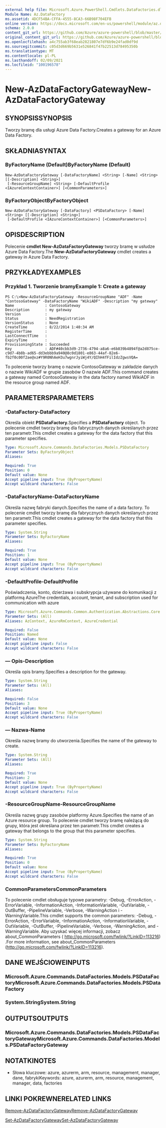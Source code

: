 ```yaml
---
external help file: Microsoft.Azure.PowerShell.Cmdlets.DataFactories.dll-Help.xml
Module Name: Az.DataFactory
ms.assetid: 4DCF54BA-CFFA-4555-8CA3-66B98F704EFB
online version: https://docs.microsoft.com/en-us/powershell/module/az.datafactory/new-azdatafactorygateway
schema: 2.0.0
content_git_url: https://github.com/Azure/azure-powershell/blob/master/src/DataFactory/DataFactoryV2/help/New-AzDataFactoryGateway.md
original_content_git_url: https://github.com/Azure/azure-powershell/blob/master/src/DataFactory/DataFactoryV2/help/New-AzDataFactoryGateway.md
ms.openlocfilehash: a4c755ab3f68eab2821807e7df6b9e24fad0df9d
ms.sourcegitcommit: c05d3d669b5631e526841f47b22513d78495350b
ms.translationtype: MT
ms.contentlocale: pl-PL
ms.lasthandoff: 02/09/2021
ms.locfileid: "100196578"
---
```

# <span data-ttu-id="7cd84-101">New-AzDataFactoryGateway</span><span class="sxs-lookup"><span data-stu-id="7cd84-101">New-AzDataFactoryGateway</span></span>

## <span data-ttu-id="7cd84-102">SYNOPSIS</span><span class="sxs-lookup"><span data-stu-id="7cd84-102">SYNOPSIS</span></span>
<span data-ttu-id="7cd84-103">Tworzy bramę dla usługi Azure Data Factory.</span><span class="sxs-lookup"><span data-stu-id="7cd84-103">Creates a gateway for an Azure Data Factory.</span></span>

## <span data-ttu-id="7cd84-104">SKŁADNIA</span><span class="sxs-lookup"><span data-stu-id="7cd84-104">SYNTAX</span></span>

### <span data-ttu-id="7cd84-105">ByFactoryName (Default)</span><span class="sxs-lookup"><span data-stu-id="7cd84-105">ByFactoryName (Default)</span></span>
```
New-AzDataFactoryGateway [-DataFactoryName] <String> [-Name] <String> [[-Description] <String>]
 [-ResourceGroupName] <String> [-DefaultProfile <IAzureContextContainer>] [<CommonParameters>]
```

### <span data-ttu-id="7cd84-106">ByFactoryObject</span><span class="sxs-lookup"><span data-stu-id="7cd84-106">ByFactoryObject</span></span>
```
New-AzDataFactoryGateway [-DataFactory] <PSDataFactory> [-Name] <String> [[-Description] <String>]
 [-DefaultProfile <IAzureContextContainer>] [<CommonParameters>]
```

## <span data-ttu-id="7cd84-107">OPIS</span><span class="sxs-lookup"><span data-stu-id="7cd84-107">DESCRIPTION</span></span>
<span data-ttu-id="7cd84-108">Polecenie **cmdlet New-AzDataFactoryGateway** tworzy bramę w usłudze Azure Data Factory.</span><span class="sxs-lookup"><span data-stu-id="7cd84-108">The **New-AzDataFactoryGateway** cmdlet creates a gateway in Azure Data Factory.</span></span>

## <span data-ttu-id="7cd84-109">PRZYKŁADY</span><span class="sxs-lookup"><span data-stu-id="7cd84-109">EXAMPLES</span></span>

### <span data-ttu-id="7cd84-110">Przykład 1. Tworzenie bramy</span><span class="sxs-lookup"><span data-stu-id="7cd84-110">Example 1: Create a gateway</span></span>
```
PS C:\>New-AzDataFactoryGateway -ResourceGroupName "ADF" -Name "ContosoGateway" -DataFactoryName "WikiADF" -Description "my gateway"
Name              : ContosoGateway
Description       : my gateway
Version           : 
Status            : NeedRegistration
VersionStatus     : None
CreateTime        : 8/22/2014 1:40:34 AM
RegisterTime      : 
LastConnectTime   : 
ExpiryTime        : 
ProvisioningState : Succeeded
Key               : ADF#40cbb3d9-2736-4794-a8a6-e6b839b4894f@a2d875ce-c9d7-4b8b-ad65-dd3ebbb9a940@8c0d1801-e863-44af-82e6-fb2f0c00f2ae@xz#Y9R0NhAeH3u7wgnrJyiWj4Y/QIhH4fFilIdzZgwsVQA=
```

<span data-ttu-id="7cd84-111">To polecenie tworzy bramę o nazwie ContosoGateway w zakładzie danych o nazwie WikiADF w grupie zasobów O nazwie ADF.</span><span class="sxs-lookup"><span data-stu-id="7cd84-111">This command creates a gateway named ContosoGateway in the data factory named WikiADF in the resource group named ADF.</span></span>

## <span data-ttu-id="7cd84-112">PARAMETERS</span><span class="sxs-lookup"><span data-stu-id="7cd84-112">PARAMETERS</span></span>

### <span data-ttu-id="7cd84-113">-DataFactory</span><span class="sxs-lookup"><span data-stu-id="7cd84-113">-DataFactory</span></span>
<span data-ttu-id="7cd84-114">Określa obiekt **PSDataFactory.**</span><span class="sxs-lookup"><span data-stu-id="7cd84-114">Specifies a **PSDataFactory** object.</span></span>
<span data-ttu-id="7cd84-115">To polecenie cmdlet tworzy bramę dla fabrycznych danych określanych przez ten parametr.</span><span class="sxs-lookup"><span data-stu-id="7cd84-115">This cmdlet creates a gateway for the data factory that this parameter specifies.</span></span>

```yaml
Type: Microsoft.Azure.Commands.DataFactories.Models.PSDataFactory
Parameter Sets: ByFactoryObject
Aliases:

Required: True
Position: 0
Default value: None
Accept pipeline input: True (ByPropertyName)
Accept wildcard characters: False
```

### <span data-ttu-id="7cd84-116">-DataFactoryName</span><span class="sxs-lookup"><span data-stu-id="7cd84-116">-DataFactoryName</span></span>
<span data-ttu-id="7cd84-117">Określa nazwę fabryki danych.</span><span class="sxs-lookup"><span data-stu-id="7cd84-117">Specifies the name of a data factory.</span></span>
<span data-ttu-id="7cd84-118">To polecenie cmdlet tworzy bramę dla fabrycznych danych określanych przez ten parametr.</span><span class="sxs-lookup"><span data-stu-id="7cd84-118">This cmdlet creates a gateway for the data factory that this parameter specifies.</span></span>

```yaml
Type: System.String
Parameter Sets: ByFactoryName
Aliases:

Required: True
Position: 1
Default value: None
Accept pipeline input: True (ByPropertyName)
Accept wildcard characters: False
```

### <span data-ttu-id="7cd84-119">-DefaultProfile</span><span class="sxs-lookup"><span data-stu-id="7cd84-119">-DefaultProfile</span></span>
<span data-ttu-id="7cd84-120">Poświadczenia, konto, dzierżawa i subskrypcja używane do komunikacji z platformą Azure</span><span class="sxs-lookup"><span data-stu-id="7cd84-120">The credentials, account, tenant, and subscription used for communication with azure</span></span>

```yaml
Type: Microsoft.Azure.Commands.Common.Authentication.Abstractions.Core.IAzureContextContainer
Parameter Sets: (All)
Aliases: AzContext, AzureRmContext, AzureCredential

Required: False
Position: Named
Default value: None
Accept pipeline input: False
Accept wildcard characters: False
```

### <span data-ttu-id="7cd84-121">— Opis</span><span class="sxs-lookup"><span data-stu-id="7cd84-121">-Description</span></span>
<span data-ttu-id="7cd84-122">Określa opis bramy.</span><span class="sxs-lookup"><span data-stu-id="7cd84-122">Specifies a description for the gateway.</span></span>

```yaml
Type: System.String
Parameter Sets: (All)
Aliases:

Required: False
Position: 3
Default value: None
Accept pipeline input: True (ByPropertyName)
Accept wildcard characters: False
```

### <span data-ttu-id="7cd84-123">— Nazwa</span><span class="sxs-lookup"><span data-stu-id="7cd84-123">-Name</span></span>
<span data-ttu-id="7cd84-124">Określa nazwę bramy do utworzenia.</span><span class="sxs-lookup"><span data-stu-id="7cd84-124">Specifies the name of the gateway to create.</span></span>

```yaml
Type: System.String
Parameter Sets: (All)
Aliases:

Required: True
Position: 2
Default value: None
Accept pipeline input: True (ByPropertyName)
Accept wildcard characters: False
```

### <span data-ttu-id="7cd84-125">-ResourceGroupName</span><span class="sxs-lookup"><span data-stu-id="7cd84-125">-ResourceGroupName</span></span>
<span data-ttu-id="7cd84-126">Określa nazwę grupy zasobów platformy Azure.</span><span class="sxs-lookup"><span data-stu-id="7cd84-126">Specifies the name of an Azure resource group.</span></span>
<span data-ttu-id="7cd84-127">To polecenie cmdlet tworzy bramę należącą do grupy, która jest określana przez ten parametr.</span><span class="sxs-lookup"><span data-stu-id="7cd84-127">This cmdlet creates a gateway that belongs to the group that this parameter specifies.</span></span>

```yaml
Type: System.String
Parameter Sets: ByFactoryName
Aliases:

Required: True
Position: 0
Default value: None
Accept pipeline input: True (ByPropertyName)
Accept wildcard characters: False
```

### <span data-ttu-id="7cd84-128">CommonParameters</span><span class="sxs-lookup"><span data-stu-id="7cd84-128">CommonParameters</span></span>
<span data-ttu-id="7cd84-129">To polecenie cmdlet obsługuje typowe parametry: -Debug, -ErrorAction, -ErrorVariable, -InformationAction, -InformationVariable, -OutVariable, -OutBuffer, -PipelineVariable, -Verbose, -WarningAction i -WarningVariable.</span><span class="sxs-lookup"><span data-stu-id="7cd84-129">This cmdlet supports the common parameters: -Debug, -ErrorAction, -ErrorVariable, -InformationAction, -InformationVariable, -OutVariable, -OutBuffer, -PipelineVariable, -Verbose, -WarningAction, and -WarningVariable.</span></span> <span data-ttu-id="7cd84-130">Aby uzyskać więcej informacji, zobacz about_CommonParameters ( http://go.microsoft.com/fwlink/?LinkID=113216) .</span><span class="sxs-lookup"><span data-stu-id="7cd84-130">For more information, see about_CommonParameters (http://go.microsoft.com/fwlink/?LinkID=113216).</span></span>

## <span data-ttu-id="7cd84-131">DANE WEJŚCIOWE</span><span class="sxs-lookup"><span data-stu-id="7cd84-131">INPUTS</span></span>

### <span data-ttu-id="7cd84-132">Microsoft.Azure.Commands.DataFactories.Models.PSDataFactory</span><span class="sxs-lookup"><span data-stu-id="7cd84-132">Microsoft.Azure.Commands.DataFactories.Models.PSDataFactory</span></span>

### <span data-ttu-id="7cd84-133">System.String</span><span class="sxs-lookup"><span data-stu-id="7cd84-133">System.String</span></span>

## <span data-ttu-id="7cd84-134">OUTPUTS</span><span class="sxs-lookup"><span data-stu-id="7cd84-134">OUTPUTS</span></span>

### <span data-ttu-id="7cd84-135">Microsoft.Azure.Commands.DataFactories.Models.PSDataFactoryGateway</span><span class="sxs-lookup"><span data-stu-id="7cd84-135">Microsoft.Azure.Commands.DataFactories.Models.PSDataFactoryGateway</span></span>

## <span data-ttu-id="7cd84-136">NOTATKI</span><span class="sxs-lookup"><span data-stu-id="7cd84-136">NOTES</span></span>
* <span data-ttu-id="7cd84-137">Słowa kluczowe: azure, azurerm, arm, resource, management, manager, dane, fabryki</span><span class="sxs-lookup"><span data-stu-id="7cd84-137">Keywords: azure, azurerm, arm, resource, management, manager, data, factories</span></span>

## <span data-ttu-id="7cd84-138">LINKI POKREWNE</span><span class="sxs-lookup"><span data-stu-id="7cd84-138">RELATED LINKS</span></span>

[<span data-ttu-id="7cd84-139">Remove-AzDataFactoryGateway</span><span class="sxs-lookup"><span data-stu-id="7cd84-139">Remove-AzDataFactoryGateway</span></span>](./Remove-AzDataFactoryGateway.md)

[<span data-ttu-id="7cd84-140">Set-AzDataFactoryGateway</span><span class="sxs-lookup"><span data-stu-id="7cd84-140">Set-AzDataFactoryGateway</span></span>](./Set-AzDataFactoryGateway.md)


